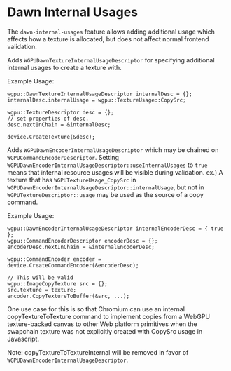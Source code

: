 # Dawn Internal Usages

The `dawn-internal-usages` feature allows adding additional usage which affects how a texture is allocated, but does not affect normal frontend validation.

Adds `WGPUDawnTextureInternalUsageDescriptor` for specifying additional internal usages to create a texture with.

Example Usage:
```
wgpu::DawnTextureInternalUsageDescriptor internalDesc = {};
internalDesc.internalUsage = wgpu::TextureUsage::CopySrc;

wgpu::TextureDescriptor desc = {};
// set properties of desc.
desc.nextInChain = &internalDesc;

device.CreateTexture(&desc);
```

Adds `WGPUDawnEncoderInternalUsageDescriptor` which may be chained on `WGPUCommandEncoderDescriptor`. Setting `WGPUDawnEncoderInternalUsageDescriptor::useInternalUsages` to `true` means that internal resource usages will be visible during validation. ex.) A texture that has `WGPUTextureUsage_CopySrc` in `WGPUDawnEncoderInternalUsageDescriptor::internalUsage`, but not in `WGPUTextureDescriptor::usage` may be used as the source of a copy command.


Example Usage:
```
wgpu::DawnEncoderInternalUsageDescriptor internalEncoderDesc = { true };
wgpu::CommandEncoderDescriptor encoderDesc = {};
encoderDesc.nextInChain = &internalEncoderDesc;

wgpu::CommandEncoder encoder = device.CreateCommandEncoder(&encoderDesc);

// This will be valid
wgpu::ImageCopyTexture src = {};
src.texture = texture;
encoder.CopyTextureToBuffer(&src, ...);
```

One use case for this is so that Chromium can use an internal copyTextureToTexture command to implement copies from a WebGPU texture-backed canvas to other Web platform primitives when the swapchain texture was not explicitly created with CopySrc usage in Javascript.

Note: copyTextureToTextureInternal will be removed in favor of `WGPUDawnEncoderInternalUsageDescriptor`.
